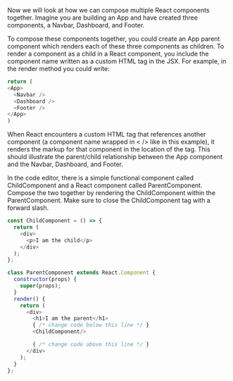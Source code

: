Now we will look at how we can compose multiple React components together. 
Imagine you are building an App and have created three components, a Navbar, Dashboard, and Footer.

To compose these components together, you could create an App parent component which renders each of these three components as children. 
To render a component as a child in a React component, you include the component name written as a custom HTML tag in the JSX. 
For example, in the render method you could write:
```js
return (
<App>
  <Navbar />
  <Dashboard />
  <Footer />
</App>
)
```
When React encounters a custom HTML tag that references another component (a component name wrapped in < /> like in this example), 
it renders the markup for that component in the location of the tag. 
This should illustrate the parent/child relationship between the App component and the Navbar, Dashboard, and Footer.


In the code editor, there is a simple functional component called ChildComponent and a React component called ParentComponent. 
Compose the two together by rendering the ChildComponent within the ParentComponent. 
Make sure to close the ChildComponent tag with a forward slash.

```js
const ChildComponent = () => {
  return (
    <div>
      <p>I am the child</p>
    </div>
  );
};

class ParentComponent extends React.Component {
  constructor(props) {
    super(props);
  }
  render() {
    return (
      <div>
        <h1>I am the parent</h1>
        { /* change code below this line */ }
        <ChildComponent/>

        { /* change code above this line */ }
      </div>
    );
  }
};
